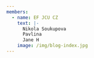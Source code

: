 ```yaml
---
members:
  - name: EF JCU CZ
    text: |-
      Nikola Soukupova
      Pavlina
      Jane H
    image: /img/blog-index.jpg
---
```

